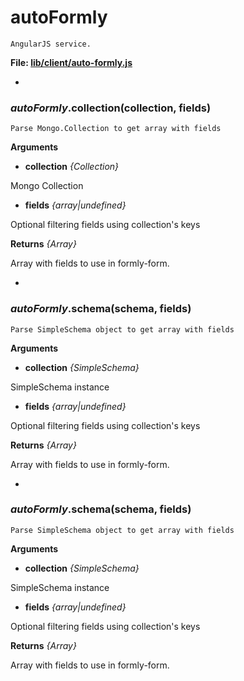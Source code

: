autoFormly
==========

```
AngularJS service.
```

__File: [lib/client/auto-formly.js](../lib/client/auto-formly.js)__

-

### *autoFormly*.collection(collection, fields)

```
Parse Mongo.Collection to get array with fields
```

__Arguments__

* __collection__ *{Collection}*  

 Mongo Collection
 
* __fields__ *{array|undefined}*

 Optional filtering fields using collection's keys
 
__Returns__  *{Array}*
 
 Array with fields to use in formly-form.
 
-

### *autoFormly*.schema(schema, fields)

```
Parse SimpleSchema object to get array with fields
```

__Arguments__

* __collection__ *{SimpleSchema}*  

 SimpleSchema instance
 
* __fields__ *{array|undefined}*

 Optional filtering fields using collection's keys
 
__Returns__  *{Array}*
 
 Array with fields to use in formly-form.
 
  
-

### *autoFormly*.schema(schema, fields)

```
Parse SimpleSchema object to get array with fields
```

__Arguments__

* __collection__ *{SimpleSchema}*  

 SimpleSchema instance
 
* __fields__ *{array|undefined}*

 Optional filtering fields using collection's keys
 
__Returns__  *{Array}*
 
 Array with fields to use in formly-form.